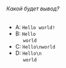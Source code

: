 ###### Какой будет вывод?

-   A: `Hello world!`
-   B: `Hello` <br />     `world`
-   C: `Hello\nworld`
-   D: `Hello\n` <br />      `world`
